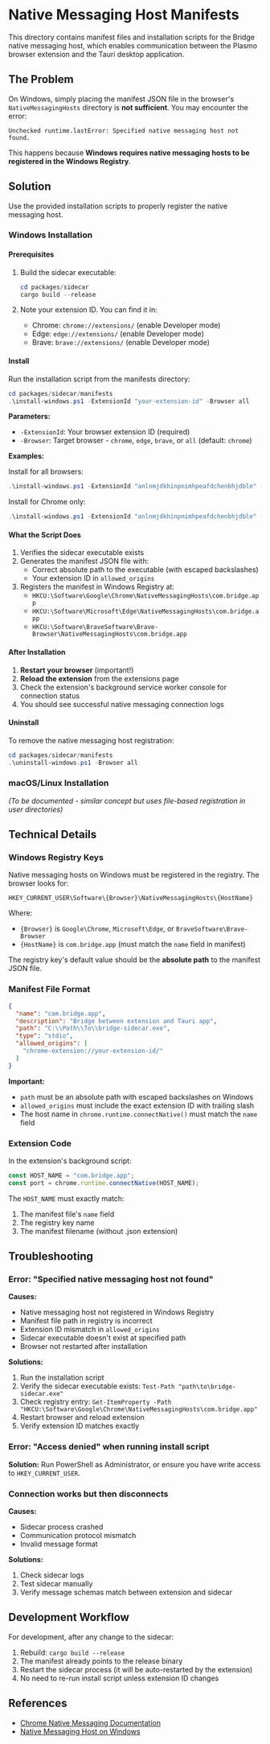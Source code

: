 # Native Messaging Host Manifests

This directory contains manifest files and installation scripts for the Bridge native messaging host, which enables communication between the Plasmo browser extension and the Tauri desktop application.

## The Problem

On Windows, simply placing the manifest JSON file in the browser's `NativeMessagingHosts` directory is **not sufficient**. You may encounter the error:

```
Unchecked runtime.lastError: Specified native messaging host not found.
```

This happens because **Windows requires native messaging hosts to be registered in the Windows Registry**.

## Solution

Use the provided installation scripts to properly register the native messaging host.

### Windows Installation

#### Prerequisites

1. Build the sidecar executable:
   ```powershell
   cd packages/sidecar
   cargo build --release
   ```

2. Note your extension ID. You can find it in:
   - Chrome: `chrome://extensions/` (enable Developer mode)
   - Edge: `edge://extensions/` (enable Developer mode)
   - Brave: `brave://extensions/` (enable Developer mode)

#### Install

Run the installation script from the manifests directory:

```powershell
cd packages/sidecar/manifests
.\install-windows.ps1 -ExtensionId "your-extension-id" -Browser all
```

**Parameters:**
- `-ExtensionId`: Your browser extension ID (required)
- `-Browser`: Target browser - `chrome`, `edge`, `brave`, or `all` (default: `chrome`)

**Examples:**

Install for all browsers:
```powershell
.\install-windows.ps1 -ExtensionId "anlnmjdkhinpnimhpeafdchenbhjdble" -Browser all
```

Install for Chrome only:
```powershell
.\install-windows.ps1 -ExtensionId "anlnmjdkhinpnimhpeafdchenbhjdble" -Browser chrome
```

#### What the Script Does

1. Verifies the sidecar executable exists
2. Generates the manifest JSON file with:
   - Correct absolute path to the executable (with escaped backslashes)
   - Your extension ID in `allowed_origins`
3. Registers the manifest in Windows Registry at:
   - `HKCU:\Software\Google\Chrome\NativeMessagingHosts\com.bridge.app`
   - `HKCU:\Software\Microsoft\Edge\NativeMessagingHosts\com.bridge.app`
   - `HKCU:\Software\BraveSoftware\Brave-Browser\NativeMessagingHosts\com.bridge.app`

#### After Installation

1. **Restart your browser** (important!)
2. **Reload the extension** from the extensions page
3. Check the extension's background service worker console for connection status
4. You should see successful native messaging connection logs

#### Uninstall

To remove the native messaging host registration:

```powershell
cd packages/sidecar/manifests
.\uninstall-windows.ps1 -Browser all
```

### macOS/Linux Installation

*(To be documented - similar concept but uses file-based registration in user directories)*

## Technical Details

### Windows Registry Keys

Native messaging hosts on Windows must be registered in the registry. The browser looks for:

```
HKEY_CURRENT_USER\Software\{Browser}\NativeMessagingHosts\{HostName}
```

Where:
- `{Browser}` is `Google\Chrome`, `Microsoft\Edge`, or `BraveSoftware\Brave-Browser`
- `{HostName}` is `com.bridge.app` (must match the `name` field in manifest)

The registry key's default value should be the **absolute path** to the manifest JSON file.

### Manifest File Format

```json
{
  "name": "com.bridge.app",
  "description": "Bridge between extension and Tauri app",
  "path": "C:\\Path\\To\\bridge-sidecar.exe",
  "type": "stdio",
  "allowed_origins": [
    "chrome-extension://your-extension-id/"
  ]
}
```

**Important:**
- `path` must be an absolute path with escaped backslashes on Windows
- `allowed_origins` must include the exact extension ID with trailing slash
- The host name in `chrome.runtime.connectNative()` must match the `name` field

### Extension Code

In the extension's background script:

```typescript
const HOST_NAME = "com.bridge.app";
const port = chrome.runtime.connectNative(HOST_NAME);
```

The `HOST_NAME` must exactly match:
1. The manifest file's `name` field
2. The registry key name
3. The manifest filename (without .json extension)

## Troubleshooting

### Error: "Specified native messaging host not found"

**Causes:**
- Native messaging host not registered in Windows Registry
- Manifest file path in registry is incorrect
- Extension ID mismatch in `allowed_origins`
- Sidecar executable doesn't exist at specified path
- Browser not restarted after installation

**Solutions:**
1. Run the installation script
2. Verify the sidecar executable exists: `Test-Path "path\to\bridge-sidecar.exe"`
3. Check registry entry: `Get-ItemProperty -Path "HKCU:\Software\Google\Chrome\NativeMessagingHosts\com.bridge.app"`
4. Restart browser and reload extension
5. Verify extension ID matches exactly

### Error: "Access denied" when running install script

**Solution:** Run PowerShell as Administrator, or ensure you have write access to `HKEY_CURRENT_USER`.

### Connection works but then disconnects

**Causes:**
- Sidecar process crashed
- Communication protocol mismatch
- Invalid message format

**Solutions:**
1. Check sidecar logs
2. Test sidecar manually
3. Verify message schemas match between extension and sidecar

## Development Workflow

For development, after any change to the sidecar:

1. Rebuild: `cargo build --release`
2. The manifest already points to the release binary
3. Restart the sidecar process (it will be auto-restarted by the extension)
4. No need to re-run install script unless extension ID changes

## References

- [Chrome Native Messaging Documentation](https://developer.chrome.com/docs/extensions/develop/concepts/native-messaging)
- [Native Messaging Host on Windows](https://developer.chrome.com/docs/extensions/develop/concepts/native-messaging#native-messaging-host-location)

